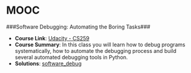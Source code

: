 MOOC
====
###Software Debugging: Automating the Boring Tasks###
- **Course Link**: [Udacity - CS259](https://www.udacity.com/course/cs259)
- **Course Summary**: In this class you will learn how to debug programs systematically, how to automate the debugging process and build several automated debugging tools in Python.
- **Solutions**: [software_debug](https://github.com/cloudlite/MOOC/tree/master/software_debugging)
